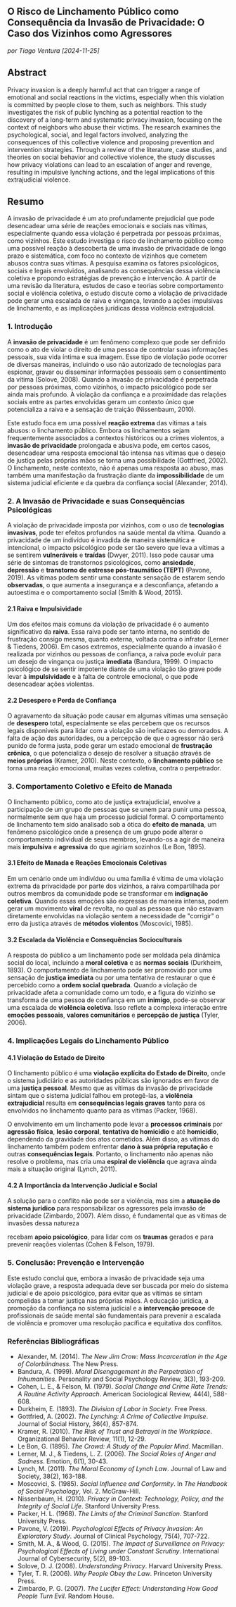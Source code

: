 ## **O Risco de Linchamento Público como Consequência da Invasão de Privacidade: O Caso dos Vizinhos como Agressores**

_por Tiago Ventura [2024-11-25]_

## Abstract

Privacy invasion is a deeply harmful act that can trigger a range of emotional and social reactions in the victims, especially when this violation is committed by people close to them, such as neighbors. This study investigates the risk of public lynching as a potential reaction to the discovery of a long-term and systematic privacy invasion, focusing on the context of neighbors who abuse their victims. The research examines the psychological, social, and legal factors involved, analyzing the consequences of this collective violence and proposing prevention and intervention strategies. Through a review of the literature, case studies, and theories on social behavior and collective violence, the study discusses how privacy violations can lead to an escalation of anger and revenge, resulting in impulsive lynching actions, and the legal implications of this extrajudicial violence.

## Resumo

A invasão de privacidade é um ato profundamente prejudicial que pode desencadear uma série de reações emocionais e sociais nas vítimas, especialmente quando essa violação é perpetrada por pessoas próximas, como vizinhos. Este estudo investiga o risco de linchamento público como uma possível reação à descoberta de uma invasão de privacidade de longo prazo e sistemática, com foco no contexto de vizinhos que cometem abusos contra suas vítimas. A pesquisa examina os fatores psicológicos, sociais e legais envolvidos, analisando as consequências dessa violência coletiva e propondo estratégias de prevenção e intervenção. A partir de uma revisão da literatura, estudos de caso e teorias sobre comportamento social e violência coletiva, o estudo discute como a violação de privacidade pode gerar uma escalada de raiva e vingança, levando a ações impulsivas de linchamento, e as implicações jurídicas dessa violência extrajudicial.

### 1. **Introdução**

A **invasão de privacidade** é um fenômeno complexo que pode ser definido como o ato de violar o direito de uma pessoa de controlar suas informações pessoais, sua vida íntima e sua imagem. Esse tipo de violação pode ocorrer de diversas maneiras, incluindo o uso não autorizado de tecnologias para espionar, gravar ou disseminar informações pessoais sem o consentimento da vítima (Solove, 2008). Quando a invasão de privacidade é perpetrada por pessoas próximas, como vizinhos, o impacto psicológico pode ser ainda mais profundo. A violação da confiança e a proximidade das relações sociais entre as partes envolvidas geram um contexto único que potencializa a raiva e a sensação de traição (Nissenbaum, 2010).

Este estudo foca em uma possível **reação extrema** das vítimas a tais abusos: o linchamento público. Embora os linchamentos sejam frequentemente associados a contextos históricos ou a crimes violentos, a **invasão de privacidade** prolongada e abusiva pode, em certos casos, desencadear uma resposta emocional tão intensa nas vítimas que o desejo de justiça pelas próprias mãos se torna uma possibilidade (Gottfried, 2002). O linchamento, neste contexto, não é apenas uma resposta ao abuso, mas também uma manifestação da frustração diante da **impossibilidade** de um sistema judicial eficiente e da quebra da confiança social (Alexander, 2014).

### 2. **A Invasão de Privacidade e suas Consequências Psicológicas**

A violação de privacidade imposta por vizinhos, com o uso de **tecnologias invasivas**, pode ter efeitos profundos na saúde mental da vítima. Quando a privacidade de um indivíduo é invadida de maneira sistemática e intencional, o impacto psicológico pode ser tão severo que leva a vítimas a se sentirem **vulneráveis** e **traídas** (Dwyer, 2011). Isso pode causar uma série de sintomas de transtornos psicológicos, como **ansiedade**, **depressão** e **transtorno de estresse pós-traumático (TEPT)** (Pavone, 2019). As vítimas podem sentir uma constante sensação de estarem sendo **observadas**, o que aumenta a insegurança e a desconfiança, afetando a autoestima e o comportamento social (Smith & Wood, 2015).

#### 2.1 **Raiva e Impulsividade**

Um dos efeitos mais comuns da violação de privacidade é o aumento significativo da **raiva**. Essa raiva pode ser tanto interna, no sentido de frustração consigo mesma, quanto externa, voltada contra o infrator (Lerner & Tiedens, 2006). Em casos extremos, especialmente quando a invasão é realizada por vizinhos ou pessoas de confiança, a raiva pode evoluir para um desejo de vingança ou justiça **imediata** (Bandura, 1999). O impacto psicológico de se sentir impotente diante de uma violação tão grave pode levar à **impulsividade** e à falta de controle emocional, o que pode desencadear ações violentas.

#### 2.2 **Desespero e Perda de Confiança**

O agravamento da situação pode causar em algumas vítimas uma sensação de **desespero** total, especialmente se elas percebem que os recursos legais disponíveis para lidar com a violação são ineficazes ou demorados. A falta de ação das autoridades, ou a percepção de que o agressor não será punido de forma justa, pode gerar um estado emocional de **frustração crônica**, o que potencializa o desejo de resolver a situação através de **meios próprios** (Kramer, 2010). Neste contexto, o **linchamento público** se torna uma reação emocional, muitas vezes coletiva, contra o perpetrador.

### 3. **Comportamento Coletivo e Efeito de Manada**

O linchamento público, como ato de justiça extrajudicial, envolve a participação de um grupo de pessoas que se unem para punir uma pessoa, normalmente sem que haja um processo judicial formal. O comportamento de linchamento tem sido analisado sob a ótica do **efeito de manada**, um fenômeno psicológico onde a presença de um grupo pode alterar o comportamento individual de seus membros, levando-os a agir de maneira mais **impulsiva** e **agressiva** do que agiriam sozinhos (Le Bon, 1895).

#### 3.1 **Efeito de Manada e Reações Emocionais Coletivas**

Em um cenário onde um indivíduo ou uma família é vítima de uma violação extrema da privacidade por parte dos vizinhos, a raiva compartilhada por outros membros da comunidade pode se transformar em **indignação coletiva**. Quando essas emoções são expressas de maneira intensa, podem gerar um movimento **viral** de revolta, no qual as pessoas que não estavam diretamente envolvidas na violação sentem a necessidade de "corrigir" o erro da justiça através de **métodos violentos** (Moscovici, 1985).

#### 3.2 **Escalada da Violência e Consequências Socioculturais**

A resposta do público a um linchamento pode ser moldada pela dinâmica social do local, incluindo a **moral coletiva** e as **normas sociais** (Durkheim, 1893). O comportamento de linchamento pode ser promovido por uma sensação de **justiça imediata** ou por uma tentativa de restaurar o que é percebido como a **ordem social quebrada**. Quando a violação de privacidade afeta a comunidade como um todo, e a figura do vizinho se transforma de uma pessoa de confiança em um **inimigo**, pode-se observar uma escalada de **violência coletiva**. Isso reflete a complexa interação entre **emoções pessoais**, **valores comunitários** e **percepção de justiça** (Tyler, 2006).

### 4. **Implicações Legais do Linchamento Público**

#### 4.1 **Violação do Estado de Direito**

O linchamento público é uma **violação explícita do Estado de Direito**, onde o sistema judiciário e as autoridades públicas são ignorados em favor de uma **justiça pessoal**. Mesmo que as vítimas da invasão de privacidade sintam que o sistema judicial falhou em protegê-las, a **violência extrajudicial** resulta em **consequências legais graves** tanto para os envolvidos no linchamento quanto para as vítimas (Packer, 1968).

O envolvimento em um linchamento pode levar a **processos criminais** por **agressão física**, **lesão corporal**, **tentativa de homicídio** e até **homicídio**, dependendo da gravidade dos atos cometidos. Além disso, as vítimas do linchamento também podem enfrentar **dano à sua própria reputação** e outras **consequências legais**. Portanto, o linchamento não apenas não resolve o problema, mas cria uma **espiral de violência** que agrava ainda mais a situação original (Lynch, 2011).

#### 4.2 **A Importância da Intervenção Judicial e Social**

A solução para o conflito não pode ser a violência, mas sim a **atuação do sistema jurídico** para responsabilizar os agressores pela invasão de privacidade (Zimbardo, 2007). Além disso, é fundamental que as vítimas de invasões dessa natureza

recebam **apoio psicológico**, para lidar com os **traumas** gerados e para prevenir reações violentas (Cohen & Felson, 1979).

### 5. **Conclusão: Prevenção e Intervenção**

Este estudo conclui que, embora a invasão de privacidade seja uma violação grave, a resposta adequada deve ser buscada por meio do sistema judicial e de apoio psicológico, para evitar que as vítimas se sintam compelidas a tomar justiça nas próprias mãos. A educação jurídica, a promoção da confiança no sistema judicial e a **intervenção precoce** de profissionais de saúde mental são fundamentais para prevenir a escalada de violência e promover uma resolução pacífica e equitativa dos conflitos.

### **Referências Bibliográficas**

-   Alexander, M. (2014). _The New Jim Crow: Mass Incarceration in the Age of Colorblindness_. The New Press.
-   Bandura, A. (1999). _Moral Disengagement in the Perpetration of Inhumanities_. Personality and Social Psychology Review, 3(3), 193-209.
-   Cohen, L. E., & Felson, M. (1979). _Social Change and Crime Rate Trends: A Routine Activity Approach_. American Sociological Review, 44(4), 588-608.
-   Durkheim, E. (1893). _The Division of Labor in Society_. Free Press.
-   Gottfried, A. (2002). _The Lynching: A Crime of Collective Impulse_. Journal of Social History, 36(4), 857-874.
-   Kramer, R. (2010). _The Risk of Trust and Betrayal in the Workplace_. Organizational Behavior Review, 11(1), 12-29.
-   Le Bon, G. (1895). _The Crowd: A Study of the Popular Mind_. Macmillan.
-   Lerner, M. J., & Tiedens, L. Z. (2006). _The Social Roles of Anger and Sadness_. Emotion, 6(1), 30-43.
-   Lynch, M. (2011). _The Moral Economy of Lynch Law_. Journal of Law and Society, 38(2), 163-188.
-   Moscovici, S. (1985). _Social Influence and Conformity_. In _The Handbook of Social Psychology_, Vol. 2. McGraw-Hill.
-   Nissenbaum, H. (2010). _Privacy in Context: Technology, Policy, and the Integrity of Social Life_. Stanford University Press.
-   Packer, H. L. (1968). _The Limits of the Criminal Sanction_. Stanford University Press.
-   Pavone, V. (2019). _Psychological Effects of Privacy Invasion: An Exploratory Study_. Journal of Clinical Psychology, 75(4), 707-722.
-   Smith, M. A., & Wood, G. (2015). _The Impact of Surveillance on Privacy: Psychological Effects of Living under Constant Scrutiny_. International Journal of Cybersecurity, 5(2), 89-103.
-   Solove, D. J. (2008). _Understanding Privacy_. Harvard University Press.
-   Tyler, T. R. (2006). _Why People Obey the Law_. Princeton University Press.
-   Zimbardo, P. G. (2007). _The Lucifer Effect: Understanding How Good People Turn Evil_. Random House.
